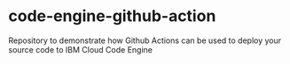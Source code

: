 # code-engine-github-action
Repository to demonstrate how Github Actions can be used to deploy your source code to IBM Cloud Code Engine
